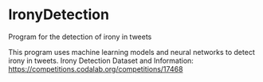 # IronyDetection
Program for the detection of irony in tweets

This program uses machine learning models and neural networks to detect irony in tweets.
Irony Detection Dataset and Information: https://competitions.codalab.org/competitions/17468
